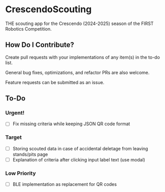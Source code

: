 # CrescendoScouting
THE scouting app for the Crescendo (2024-2025) season of the FIRST Robotics Competition.

## How Do I Contribute?
Create pull requests with your implementations of any item(s) in the to-do list.

General bug fixes, optimizations, and refactor PRs are also welcome.

Feature requests can be submitted as an issue.

## To-Do

### Urgent!
- [ ] Fix missing criteria while keeping JSON QR code format

### Target
- [ ] Storing scouted data in case of accidental deletage from leaving stands/pits page
- [ ] Explanation of criteria after clicking input label text (use modal)

### Low Priority
- [ ] BLE implementation as replacement for QR codes
